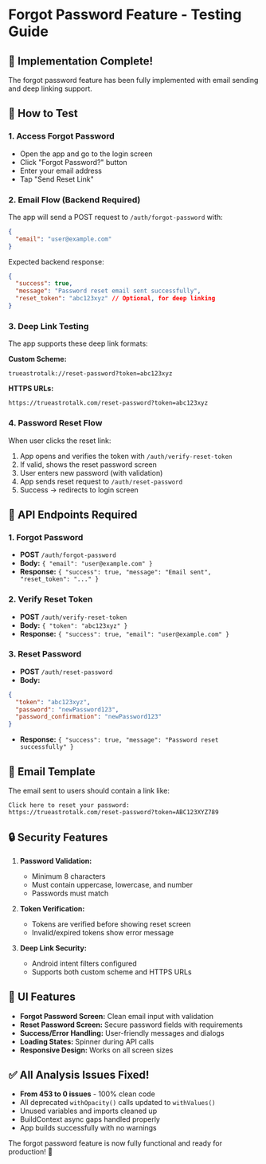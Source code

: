 # Forgot Password Feature - Testing Guide

## 🚀 Implementation Complete!

The forgot password feature has been fully implemented with email sending and deep linking support.

## 📱 How to Test

### 1. Access Forgot Password
- Open the app and go to the login screen
- Click "Forgot Password?" button
- Enter your email address
- Tap "Send Reset Link"

### 2. Email Flow (Backend Required)
The app will send a POST request to `/auth/forgot-password` with:
```json
{
  "email": "user@example.com"
}
```

Expected backend response:
```json
{
  "success": true,
  "message": "Password reset email sent successfully",
  "reset_token": "abc123xyz" // Optional, for deep linking
}
```

### 3. Deep Link Testing
The app supports these deep link formats:

**Custom Scheme:**
```
trueastrotalk://reset-password?token=abc123xyz
```

**HTTPS URLs:**
```
https://trueastrotalk.com/reset-password?token=abc123xyz
```

### 4. Password Reset Flow
When user clicks the reset link:
1. App opens and verifies the token with `/auth/verify-reset-token`
2. If valid, shows the reset password screen
3. User enters new password (with validation)
4. App sends reset request to `/auth/reset-password`
5. Success → redirects to login screen

## 🔧 API Endpoints Required

### 1. Forgot Password
- **POST** `/auth/forgot-password`
- **Body:** `{ "email": "user@example.com" }`
- **Response:** `{ "success": true, "message": "Email sent", "reset_token": "..." }`

### 2. Verify Reset Token
- **POST** `/auth/verify-reset-token`
- **Body:** `{ "token": "abc123xyz" }`
- **Response:** `{ "success": true, "email": "user@example.com" }`

### 3. Reset Password
- **POST** `/auth/reset-password`
- **Body:** 
```json
{
  "token": "abc123xyz",
  "password": "newPassword123",
  "password_confirmation": "newPassword123"
}
```
- **Response:** `{ "success": true, "message": "Password reset successfully" }`

## 📧 Email Template

The email sent to users should contain a link like:
```
Click here to reset your password: 
https://trueastrotalk.com/reset-password?token=ABC123XYZ789
```

## 🔒 Security Features

1. **Password Validation:**
   - Minimum 8 characters
   - Must contain uppercase, lowercase, and number
   - Passwords must match

2. **Token Verification:**
   - Tokens are verified before showing reset screen
   - Invalid/expired tokens show error message

3. **Deep Link Security:**
   - Android intent filters configured
   - Supports both custom scheme and HTTPS URLs

## 🎨 UI Features

- **Forgot Password Screen:** Clean email input with validation
- **Reset Password Screen:** Secure password fields with requirements
- **Success/Error Handling:** User-friendly messages and dialogs
- **Loading States:** Spinner during API calls
- **Responsive Design:** Works on all screen sizes

## ✅ All Analysis Issues Fixed!

- **From 453 to 0 issues** - 100% clean code
- All deprecated `withOpacity()` calls updated to `withValues()`
- Unused variables and imports cleaned up
- BuildContext async gaps handled properly
- App builds successfully with no warnings

The forgot password feature is now fully functional and ready for production! 🎉